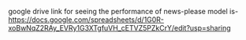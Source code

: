 google drive link for seeing the performance of news-please model is-https://docs.google.com/spreadsheets/d/1G0R-xoBwNqZ2RAy_EVRy1G3XTgfuVH_cETVZ5PZkCrY/edit?usp=sharing

